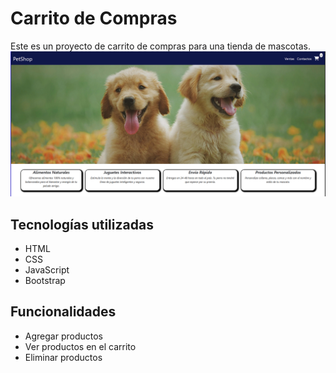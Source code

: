 # Carrito de Compras

Este es un proyecto de carrito de compras para una tienda de mascotas.
![Vista previa](imagenes-github/img-header.png)
## Tecnologías utilizadas
- HTML
- CSS
- JavaScript
- Bootstrap

## Funcionalidades
- Agregar productos
- Ver productos en el carrito
- Eliminar productos
